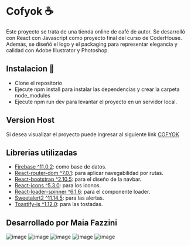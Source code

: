 # Cofyok ☕
Este proyecto se trata de una tienda online de café de autor. Se desarrolló con React con Javascript como proyecto final del curso de CoderHouse. Además, se diseñó el logo y el packaging para representar elegancia y calidad con Adobe Illustrator y Photoshop.

## Instalacion 🔧
- Clone el repositorio 
- Ejecute npm install para instalar las dependencias y crear la carpeta node_modules
- Ejecute npm run dev para levantar el proyecto en un servidor local.

## Version Host
Si desea visualizar el proyecto puede ingresar al siguiente link [COFYOK](https://fazzini-cofyok.vercel.app/)

## Librerias utilizadas
- [Firebase ^11.0.2](https://firebase.google.com/?hl=es-419): como base de datos.
- [React-router-dom ^7.0.1](https://reactrouter.com/): para aplicar navegabilidad por rutas.
- [React-bootstrap ^2.10.5](https://react-bootstrap.netlify.app/): para el diseño de la navbar.
- [React-icons ^5.3.0](https://react-icons.github.io/react-icons/): para los iconos.
- [React-loader-spinner ^6.1.6](https://mhnpd.github.io/react-loader-spinner/): para el componente loader.
- [Sweetalert2 ^11.14.5](https://sweetalert2.github.io/): para las alertas.
- [Toastify-js ^1.12.0](https://github.com/apvarun/toastify-js/blob/master/README.md): para las tostadas.

## Desarrollado por Maia Fazzini

![image](https://img.shields.io/badge/JavaScript-323330?style=for-the-badge&logo=javascript&logoColor=F7DF1E)
![image](https://img.shields.io/badge/CSS3-1572B6?style=for-the-badge&logo=css3&logoColor=white)
![image](https://img.shields.io/badge/React-20232A?style=for-the-badge&logo=react&logoColor=61DAFB)
![image](https://img.shields.io/badge/Adobe%20Illustrator-FF9A00?style=for-the-badge&logo=adobe%20illustrator&logoColor=white)
![image](https://img.shields.io/badge/Adobe%20Photoshop-31A8FF?style=for-the-badge&logo=Adobe%20Photoshop&logoColor=black)